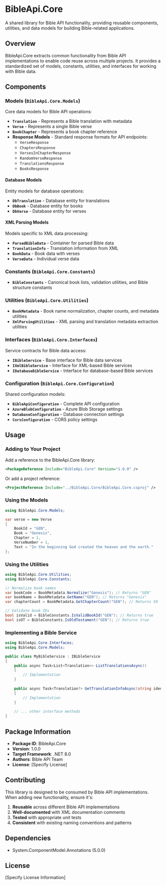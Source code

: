 # BibleApi.Core

A shared library for Bible API functionality, providing reusable components, utilities, and data models for building Bible-related applications.

## Overview

BibleApi.Core extracts common functionality from Bible API implementations to enable code reuse across multiple projects. It provides a standardized set of models, constants, utilities, and interfaces for working with Bible data.

## Components

### Models (`BibleApi.Core.Models`)

Core data models for Bible API operations:

- **`Translation`** - Represents a Bible translation with metadata
- **`Verse`** - Represents a single Bible verse
- **`BookChapter`** - Represents a book chapter reference
- **Response Models** - Standard response formats for API endpoints:
  - `VerseResponse`
  - `ChaptersResponse`
  - `VersesInChapterResponse`
  - `RandomVerseResponse`
  - `TranslationsResponse`
  - `BooksResponse`

#### Database Models

Entity models for database operations:
- **`DbTranslation`** - Database entity for translations
- **`DbBook`** - Database entity for books
- **`DbVerse`** - Database entity for verses

#### XML Parsing Models

Models specific to XML data processing:
- **`ParsedBibleData`** - Container for parsed Bible data
- **`TranslationInfo`** - Translation information from XML
- **`BookData`** - Book data with verses
- **`VerseData`** - Individual verse data

### Constants (`BibleApi.Core.Constants`)

- **`BibleConstants`** - Canonical book lists, validation utilities, and Bible structure constants

### Utilities (`BibleApi.Core.Utilities`)

- **`BookMetadata`** - Book name normalization, chapter counts, and metadata utilities
- **`XmlParsingUtilities`** - XML parsing and translation metadata extraction utilities

### Interfaces (`BibleApi.Core.Interfaces`)

Service contracts for Bible data access:
- **`IBibleService`** - Base interface for Bible data services
- **`IXmlBibleService`** - Interface for XML-based Bible services
- **`IDatabaseBibleService`** - Interface for database-based Bible services

### Configuration (`BibleApi.Core.Configuration`)

Shared configuration models:
- **`BibleApiConfiguration`** - Complete API configuration
- **`AzureBlobConfiguration`** - Azure Blob Storage settings
- **`DatabaseConfiguration`** - Database connection settings
- **`CorsConfiguration`** - CORS policy settings

## Usage

### Adding to Your Project

Add a reference to the BibleApi.Core library:

```xml
<PackageReference Include="BibleApi.Core" Version="1.0.0" />
```

Or add a project reference:

```xml
<ProjectReference Include="../BibleApi.Core/BibleApi.Core.csproj" />
```

### Using the Models

```csharp
using BibleApi.Core.Models;

var verse = new Verse
{
    BookId = "GEN",
    Book = "Genesis",
    Chapter = 1,
    VerseNumber = 1,
    Text = "In the beginning God created the heaven and the earth."
};
```

### Using the Utilities

```csharp
using BibleApi.Core.Utilities;
using BibleApi.Core.Constants;

// Normalize book names
var bookCode = BookMetadata.Normalize("Genesis"); // Returns "GEN"
var bookName = BookMetadata.GetName("GEN"); // Returns "Genesis"
var chapterCount = BookMetadata.GetChapterCount("GEN"); // Returns 50

// Validate book IDs
bool isValid = BibleConstants.IsValidBookId("GEN"); // Returns true
bool isOT = BibleConstants.IsOldTestament("GEN"); // Returns true
```

### Implementing a Bible Service

```csharp
using BibleApi.Core.Interfaces;
using BibleApi.Core.Models;

public class MyBibleService : IBibleService
{
    public async Task<List<Translation>> ListTranslationsAsync()
    {
        // Implementation
    }
    
    public async Task<Translation?> GetTranslationInfoAsync(string identifier)
    {
        // Implementation
    }
    
    // ... other interface methods
}
```

## Package Information

- **Package ID**: BibleApi.Core
- **Version**: 1.0.0
- **Target Framework**: .NET 8.0
- **Authors**: Bible API Team
- **License**: [Specify License]

## Contributing

This library is designed to be consumed by Bible API implementations. When adding new functionality, ensure it's:

1. **Reusable** across different Bible API implementations
2. **Well-documented** with XML documentation comments
3. **Tested** with appropriate unit tests
4. **Consistent** with existing naming conventions and patterns

## Dependencies

- System.ComponentModel.Annotations (5.0.0)

## License

[Specify License Information]